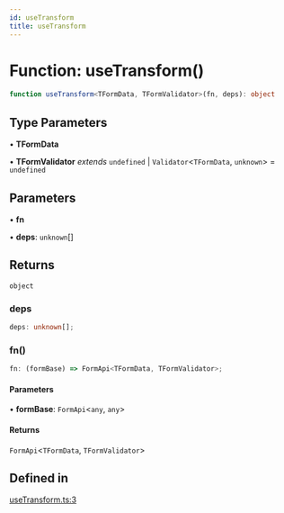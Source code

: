 ```yaml
---
id: useTransform
title: useTransform
---
```


# Function: useTransform()

```ts
function useTransform<TFormData, TFormValidator>(fn, deps): object
```

## Type Parameters

• **TFormData**

• **TFormValidator** *extends* `undefined` \| `Validator`\<`TFormData`, `unknown`\> = `undefined`

## Parameters

• **fn**

• **deps**: `unknown`[]

## Returns

`object`

### deps

```ts
deps: unknown[];
```

### fn()

```ts
fn: (formBase) => FormApi<TFormData, TFormValidator>;
```

#### Parameters

• **formBase**: `FormApi`\<`any`, `any`\>

#### Returns

`FormApi`\<`TFormData`, `TFormValidator`\>

## Defined in

[useTransform.ts:3](https://github.com/TanStack/form/blob/bde3b1cb3de955b47034f0bfaa43dec13c67999a/packages/react-form/src/useTransform.ts#L3)

